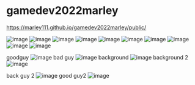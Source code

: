 # gamedev2022marley

https://marley111.github.io/gamedev2022marley/public/


![image](https://user-images.githubusercontent.com/113542165/192841446-0e61ec85-e0b6-4e16-a697-b13e72d68028.png)
![image](https://user-images.githubusercontent.com/113542165/192842041-90d24103-3f69-4991-bbfc-9009b12221f3.png)
![image](https://user-images.githubusercontent.com/113542165/192842516-b6c6fe55-1693-4fb2-9221-a30823a5baa8.png)
![image](https://user-images.githubusercontent.com/113542165/192842893-ddf4a1de-f68d-41ac-92ed-493a427493e3.png)
![image](https://user-images.githubusercontent.com/113542165/192834314-b1fdd11a-423e-4700-86c3-6a2d4f2d4dbb.png)
![image](https://user-images.githubusercontent.com/113542165/192842516-b6c6fe55-1693-4fb2-9221-a30823a5baa8.png)
![image](https://user-images.githubusercontent.com/113542165/192842893-ddf4a1de-f68d-41ac-92ed-493a427493e3.png)
![image](https://user-images.githubusercontent.com/113542165/192843249-259bbe55-5898-4384-b4f8-6855673bae2b.png)
![image](https://user-images.githubusercontent.com/113542165/192843558-44c341b7-3787-41ce-bf1e-46d688b78cd0.png)
![image](https://user-images.githubusercontent.com/113542165/192843872-2be2007f-d4a0-4b04-9d80-270bbcad8f20.png)

goodguy ![image](https://user-images.githubusercontent.com/113542165/202561629-18cb8ac3-a989-4d2a-bf82-803c497ab036.png)
bad guy ![image](https://user-images.githubusercontent.com/113542165/202808604-92bf3e63-a099-45ab-8b31-8ce2480f3afa.png)
background ![image](https://user-images.githubusercontent.com/113542165/202809976-0248af72-f426-498a-951c-f67c33908a61.png)
background 2![image](https://user-images.githubusercontent.com/113542165/203166111-0f241e60-f285-4bda-a952-e824a5fb5a6a.png)


back guy 2 ![image](https://user-images.githubusercontent.com/113542165/203414738-9a798c21-2795-4c38-b22e-44189fd03cba.png)
good guy2 ![image](https://user-images.githubusercontent.com/113542165/203415523-437c0d09-cc36-4b2f-94be-014a3e3e7dad.png)
